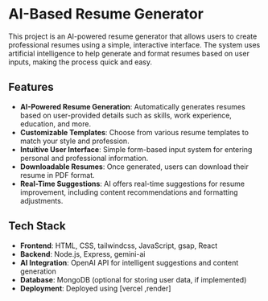 # AI-Based Resume Generator

This project is an AI-powered resume generator that allows users to create professional resumes using a simple, interactive interface. The system uses artificial intelligence to help generate and format resumes based on user inputs, making the process quick and easy.

## Features

- **AI-Powered Resume Generation**: Automatically generates resumes based on user-provided details such as skills, work experience, education, and more.
- **Customizable Templates**: Choose from various resume templates to match your style and profession.
- **Intuitive User Interface**: Simple form-based input system for entering personal and professional information.
- **Downloadable Resumes**: Once generated, users can download their resume in PDF format.
- **Real-Time Suggestions**: AI offers real-time suggestions for resume improvement, including content recommendations and formatting adjustments.

## Tech Stack

- **Frontend**: HTML, CSS, tailwindcss, JavaScript, gsap, React
- **Backend**: Node.js, Express, gemini-ai
- **AI Integration**: OpenAI API for intelligent suggestions and content generation
- **Database**: MongoDB (optional for storing user data, if implemented)
- **Deployment**: Deployed using [vercel ,render]

